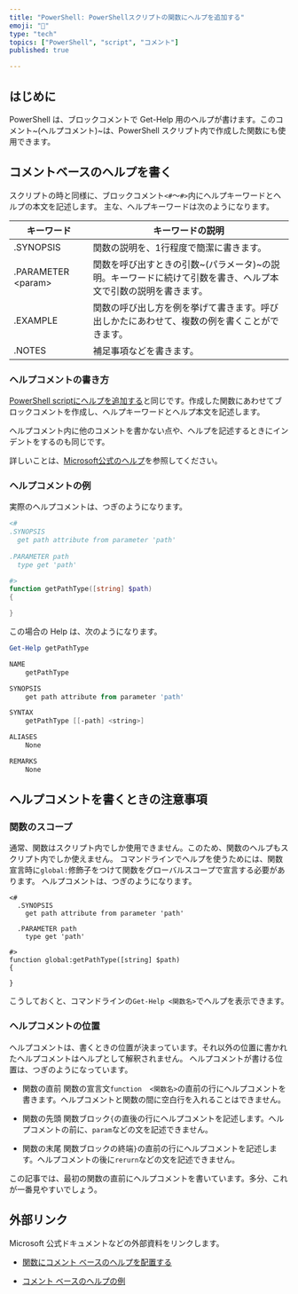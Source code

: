 ```yaml
---
title: "PowerShell: PowerShellスクリプトの関数にヘルプを追加する"
emoji: "🐢"
type: "tech" 
topics: ["PowerShell", "script", "コメント"]
published: true

---
```


## はじめに

PowerShell は、ブロックコメントで Get-Help 用のヘルプが書けます。このコメント~(ヘルプコメント)~は、PowerShell スクリプト内で作成した関数にも使用できます。

## コメントベースのヘルプを書く

スクリプトの時と同様に、ブロックコメント`<#`～`#>`内にヘルプキーワードとヘルプの本文を記述します。
主な、ヘルプキーワードは次のようになります。

| キーワード         | キーワードの説明                                             |
| ------------------ | ------------------------------------------------------------ |
| .SYNOPSIS          | 関数の説明を、1行程度で簡潔に書きます。                      |
| .PARAMETER \<param\> | 関数を呼び出すときの引数~(パラメータ)~の説明。キーワードに続けて引数を書き、ヘルプ本文で引数の説明を書きます。 |
| .EXAMPLE           | 関数の呼び出し方を例を挙げて書きます。呼び出しかたにあわせて、複数の例を書くことができます。 |
| .NOTES             | 補足事項などを書きます。                                     |

### ヘルプコメントの書き方

[PowerShell scriptにヘルプを追加する](pwsh-help-helpcomment)と同じです。作成した関数にあわせてブロックコメントを作成し、ヘルプキーワードとヘルプ本文を記述します。

ヘルプコメント内に他のコメントを書かない点や、ヘルプを記述するときにインデントをするのも同じです。

詳しいことは、[Microsoft公式のヘルプ](https://docs.microsoft.com/ja-jp/PowerShell/scripting/developer/help/examples-of-comment-based-help)を参照してください。

### ヘルプコメントの例

実際のヘルプコメントは、つぎのようになります。

   ``` PowerShell
   <#
   .SYNOPSIS
     get path attribute from parameter 'path'
     
   .PARAMETER path
     type get 'path'
   
   #>
   function getPathType([string] $path)
   {
   
   }
   ```

この場合の Help は、次のようになります。

``` PowerShell
Get-Help getPathType

NAME
    getPathType

SYNOPSIS
    get path attribute from parameter 'path'

SYNTAX
    getPathType [[-path] <string>]

ALIASES
    None

REMARKS
    None

```

## ヘルプコメントを書くときの注意事項

### 関数のスコープ

通常、関数はスクリプト内でしか使用できません。このため、関数のヘルプもスクリプト内でしか使えません。
コマンドラインでヘルプを使うためには、関数宣言時に`global:`修飾子をつけて関数をグローバルスコープで宣言する必要があります。
ヘルプコメントは、つぎのようになります。

``` :PowerShell
<#
  .SYNOPSIS
    get path attribute from parameter 'path'

  .PARAMETER path
    type get 'path'

#>
function global:getPathType([string] $path)
{

}
```

こうしておくと、コマンドラインの`Get-Help <関数名>`でヘルプを表示できます。

### ヘルプコメントの位置

ヘルプコメントは、書くときの位置が決まっています。それ以外の位置に書かれたヘルプコメントはヘルプとして解釈されません。
ヘルプコメントが書ける位置は、つぎのようになっています。

- 関数の直前
   関数の宣言文`function  <関数名>`の直前の行にヘルプコメントを書きます。ヘルプコメントと関数の間に空白行を入れることはできません。

- 関数の先頭
   関数ブロック`{`の直後の行にヘルプコメントを記述します。ヘルプコメントの前に、`param`などの文を記述できません。

- 関数の末尾
   関数ブロックの終端`}`の直前の行にヘルプコメントを記述します。ヘルプコメントの後に`rerurn`などの文を記述できません。

この記事では、最初の関数の直前にヘルプコメントを書いています。多分、これが一番見やすいでしょう。
  
## 外部リンク

Microsoft 公式ドキュメントなどの外部資料をリンクします。

- [関数にコメント ベースのヘルプを配置する](https://docs.microsoft.com/ja-jp/PowerShell/scripting/developer/help/placing-comment-based-help-in-functions)

- [コメント ベースのヘルプの例](https://docs.microsoft.com/ja-jp/PowerShell/scripting/developer/help/examples-of-comment-based-help)
